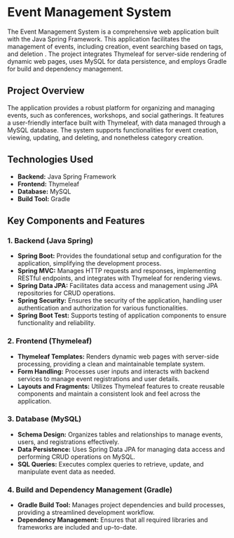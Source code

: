 # Event Management System

The Event Management System is a comprehensive web application built with the Java Spring Framework. This application facilitates the management of events, including creation, event searching based on tags, and deletion . The project integrates Thymeleaf for server-side rendering of dynamic web pages, uses MySQL for data persistence, and employs Gradle for build and dependency management.

## Project Overview

The application provides a robust platform for organizing and managing events, such as conferences, workshops, and social gatherings. It features a user-friendly interface built with Thymeleaf, with data managed through a MySQL database. The system supports functionalities for event creation, viewing, updating, and deleting, and nonetheless category creation.

## Technologies Used

- **Backend:** Java Spring Framework
- **Frontend:** Thymeleaf
- **Database:** MySQL
- **Build Tool:** Gradle

## Key Components and Features

### 1. Backend (Java Spring)
- **Spring Boot:** Provides the foundational setup and configuration for the application, simplifying the development process.
- **Spring MVC:** Manages HTTP requests and responses, implementing RESTful endpoints, and integrates with Thymeleaf for rendering views.
- **Spring Data JPA:** Facilitates data access and management using JPA repositories for CRUD operations.
- **Spring Security:** Ensures the security of the application, handling user authentication and authorization for various functionalities.
- **Spring Boot Test:** Supports testing of application components to ensure functionality and reliability.

### 2. Frontend (Thymeleaf)
- **Thymeleaf Templates:** Renders dynamic web pages with server-side processing, providing a clean and maintainable template system.
- **Form Handling:** Processes user inputs and interacts with backend services to manage event registrations and user details.
- **Layouts and Fragments:** Utilizes Thymeleaf features to create reusable components and maintain a consistent look and feel across the application.

### 3. Database (MySQL)
- **Schema Design:** Organizes tables and relationships to manage events, users, and registrations effectively.
- **Data Persistence:** Uses Spring Data JPA for managing data access and performing CRUD operations on MySQL.
- **SQL Queries:** Executes complex queries to retrieve, update, and manipulate event data as needed.

### 4. Build and Dependency Management (Gradle)
- **Gradle Build Tool:** Manages project dependencies and build processes, providing a streamlined development workflow.
- **Dependency Management:** Ensures that all required libraries and frameworks are included and up-to-date.


